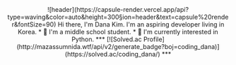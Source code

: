 <div align="center">
![header](https://capsule-render.vercel.app/api?type=waving&color=auto&height=300&section=header&text=capsule%20render&fontSize=90)
Hi there, I'm Dana Kim. I'm an aspiring developer living in Korea.
* 📖 I'm a middle school student.
* 💫 I'm currently interested in Python.
***
[![Solved.ac Profile](http://mazassumnida.wtf/api/v2/generate_badge?boj=coding_dana)](https://solved.ac/coding_dana/) 
***
</div>
